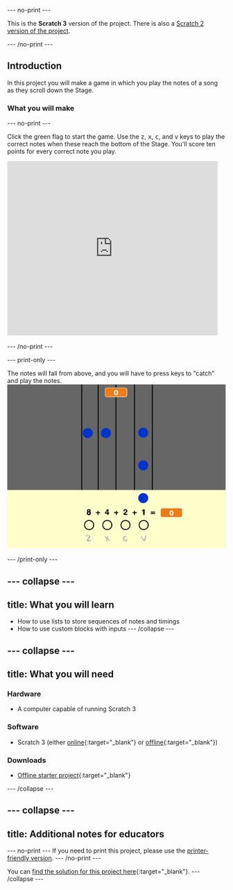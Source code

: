 --- no-print ---

This is the **Scratch 3** version of the project. There is also a [Scratch 2 version of the project](https://projects.raspberrypi.org/en/projects/binary-hero-scratch2).

--- /no-print ---

## Introduction

In this project you will make a game in which you play the notes of a song as they scroll down the Stage.

### What you will make

--- no-print ---

Click the green flag to start the game. Use the <kbd>z</kbd>, <kbd>x</kbd>, <kbd>c</kbd>, and <kbd>v</kbd> keys to play the correct notes when these reach the bottom of the Stage. You'll score ten points for every correct note you play.

<div class="scratch-preview">
  <iframe allowtransparency="true" width="485" height="402" src="https://scratch.mit.edu/projects/embed/259028053/?autostart=false" frameborder="0" scrolling="no"></iframe>
</div>

--- /no-print ---

--- print-only ---

The notes will fall from above, and you will have to press keys to "catch" and play the notes.
![showcase](images/showcase.png)

--- /print-only ---

--- collapse ---
---
title: What you will learn
---
- How to use lists to store sequences of notes and timings
- How to use custom blocks with inputs
--- /collapse ---

--- collapse ---
---
title: What you will need
---

### Hardware
- A computer capable of running Scratch 3

### Software
+ Scratch 3 (either [online](http://rpf.io/scratchon){:target="_blank"} or [offline](http://rpf.io/scratchoff){:target="_blank"})

### Downloads
+ [Offline starter project](http://rpf.io/p/en/binary-hero-go){:target="_blank"}

--- /collapse ---

--- collapse ---
---
title: Additional notes for educators
---
--- no-print ---
If you need to print this project, please use the [printer-friendly version](https://projects.raspberrypi.org/en/projects/binary-hero/print).
--- /no-print ---

You can [find the solution for this project here](http://rpf.io/p/en/binary-hero-get){:target="_blank"}.
--- /collapse ---
